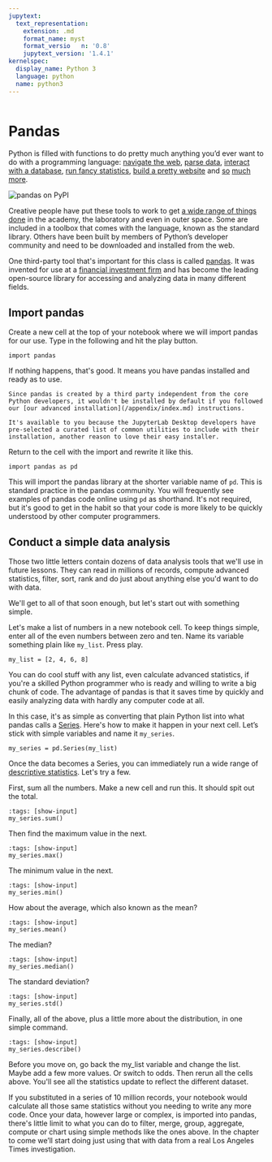 ```yaml
---
jupytext:
  text_representation:
    extension: .md
    format_name: myst
    format_versio   n: '0.8'
    jupytext_version: '1.4.1'
kernelspec:
  display_name: Python 3
  language: python
  name: python3
---
```


```{include} ./_templates/nav.html
```

# Pandas

Python is filled with functions to do pretty much anything you’d ever want to do with a programming language: [navigate the web](http://docs.python-requests.org/), [parse data](https://docs.python.org/2/library/csv.html), [interact with a database](http://www.sqlalchemy.org/), [run fancy statistics](https://www.scipy.org/), [build a pretty website](https://www.djangoproject.com/) and [so](https://www.crummy.com/software/BeautifulSoup/) [much](http://www.nltk.org/) [more](https://pillow.readthedocs.io/en/stable/).

![pandas on PyPI](https://palewi.re/docs/first-python-notebook/_static/img/pandas-pypi.png)

Creative people have put these tools to work to get [a wide range of things done](https://www.python.org/about/success/) in the academy, the laboratory and even in outer space. Some are included in a toolbox that comes with the language, known as the standard library. Others have been built by members of Python’s developer community and need to be downloaded and installed from the web.

One third-party tool that's important for this class is called [pandas](http://pandas.pydata.org/). It was invented for use at a [financial investment firm](https://www.aqr.com/) and has become the leading open-source library for accessing and analyzing data in many different fields.

## Import pandas

Create a new cell at the top of your notebook where we will import pandas for our use. Type in the following and hit the play button.

```{code-cell}
import pandas
```

If nothing happens, that's good. It means you have pandas installed and ready as to use.

```{note}
Since pandas is created by a third party independent from the core Python developers, it wouldn't be installed by default if you followed our [our advanced installation](/appendix/index.md) instructions.

It's available to you because the JupyterLab Desktop developers have pre-selected a curated list of common utilities to include with their installation, another reason to love their easy installer.
```

Return to the cell with the import and rewrite it like this.

```{code-cell}
import pandas as pd
```

This will import the pandas library at the shorter variable name of `pd`. This is standard practice in the pandas community. You will frequently see examples of pandas code online using `pd` as shorthand. It's not required, but it's good to get in the habit so that your code is more likely to be quickly understood by other computer programmers.

## Conduct a simple data analysis

Those two little letters contain dozens of data analysis tools that we'll use in future lessons. They can read in millions of records, compute advanced statistics, filter, sort, rank and do just about anything else you'd want to do with data.

We'll get to all of that soon enough, but let's start out with something simple.

Let's make a list of numbers in a new notebook cell. To keep things simple, enter all of the even numbers between zero and ten. Name its variable something plain like `my_list`. Press play.

```{code-cell}
my_list = [2, 4, 6, 8]
```

You can do cool stuff with any list, even calculate advanced statistics, if you're a skilled Python programmer who is ready and willing to write a big chunk of code. The advantage of pandas is that it saves time by quickly and easily analyzing data with hardly any computer code at all.

In this case, it's as simple as converting that plain Python list into what pandas calls a [Series](http://pandas.pydata.org/pandas-docs/stable/generated/pandas.Series.html). Here's how to make it happen in your next cell. Let’s stick with simple variables and name it `my_series`.

```{code-cell}
my_series = pd.Series(my_list)
```

Once the data becomes a Series, you can immediately run a wide range of [descriptive statistics](https://en.wikipedia.org/wiki/Descriptive_statistics). Let's try a few.

First, sum all the numbers. Make a new cell and run this. It should spit out the total.

```{code-cell}
:tags: [show-input]
my_series.sum()
```

Then find the maximum value in the next.

```{code-cell}
:tags: [show-input]
my_series.max()
```

The minimum value in the next.

```{code-cell}
:tags: [show-input]
my_series.min()
```

How about the average, which also known as the mean?

```{code-cell}
:tags: [show-input]
my_series.mean()
```

The median?

```{code-cell}
:tags: [show-input]
my_series.median()
```

The standard deviation?

```{code-cell}
:tags: [show-input]
my_series.std()
```

Finally, all of the above, plus a little more about the distribution, in one simple command.

```{code-cell}
:tags: [show-input]
my_series.describe()
```

Before you move on, go back the my_list variable and change the list. Maybe add a few more values. Or switch to odds. Then rerun all the cells above. You'll see all the statistics update to reflect the different dataset.

If you substituted in a series of 10 million records, your notebook would calculate all those same statistics without you needing to write any more code. Once your data, however large or complex, is imported into pandas, there's little limit to what you can do to filter, merge, group, aggregate, compute or chart using simple methods like the ones above. In the chapter to come we’ll start doing just using that with data from a real Los Angeles Times investigation.